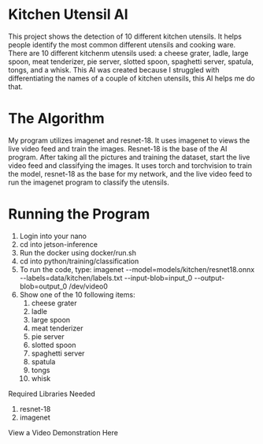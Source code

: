 # Kitchen Utensil AI
This project shows the detection of 10 different kitchen utensils. It helps people identify the most common different utensils and cooking ware. There are 10 different kitchenm utensils used: a cheese grater, ladle, large spoon, meat tenderizer, pie server, slotted spoon, spaghetti server, spatula, tongs, and a whisk. This AI was created because I struggled with differentiating the names of a couple of kitchen utensils, this AI helps me do that.

# The Algorithm
My program utilizes imagenet and resnet-18. It uses imagenet to views the live video feed and train the images. Resnet-18 is the base of the AI program. After taking all the pictures and training the dataset, start the live video feed and classifying the images. It uses torch and torchvision to train the model, resnet-18 as the base for my network, and the live video feed to run the imagenet program to classify the utensils.

# Running the Program
1. Login into your nano
2. cd into jetson-inference
3. Run the docker using docker/run.sh
4. cd into python/training/classification
5. To run the code, type: imagenet --model=models/kitchen/resnet18.onnx --labels=data/kitchen/labels.txt --input-blob=input_0 --output-blob=output_0 /dev/video0
6. Show one of the 10 following items:
    1. cheese grater
    2. ladle
    3. large spoon
    4. meat tenderizer
    5. pie server
    6. slotted spoon
    7. spaghetti server
    8. spatula
    9. tongs
    10. whisk

Required Libraries Needed
1. resnet-18
2. imagenet

View a Video Demonstration Here
